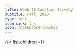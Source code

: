 ```yaml
---
title: Week 10 Location Privacy
subtitle: Fall, 2020
type: book
icon_pack: fas
icon: chalkboard-teacher
---
```


{{< list_children >}}
